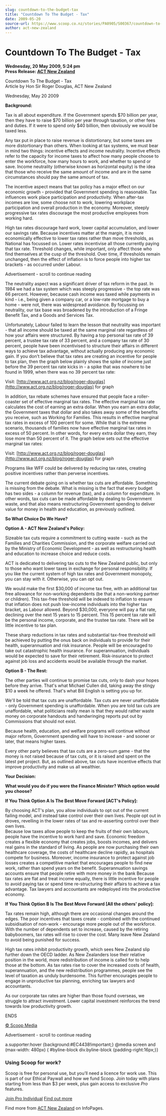 ```yaml
---
slug: countdown-to-the-budget-tax
title: "Countdown To The Budget - Tax"
date: 2009-05-20
source-url: https://www.scoop.co.nz/stories/PA0905/S00367/countdown-to-the-budget-tax.htm
author: act-new-zealand
---
```

Countdown To The Budget - Tax
=============================

**Wednesday, 20 May 2009, 5:24 pm**  
**Press Release: [ACT New Zealand](https://info.scoop.co.nz/ACT_New_Zealand)**

Countdown To The Budget - Tax  
Article by Hon Sir Roger Douglas, ACT New Zealand

Wednesday, May 20 2009

  
**Background:**

Tax is all about expenditure. If the Government spends $70 billion per year, then they have to raise $70 billion per year through taxation, or other fees and duties. If it were to spend only $40 billion, then obviously we would be taxed less.

Any tax put in place to raise revenue is distortionary, but some taxes are more distortionary than others. When looking at tax systems, we must bear in mind two things: incentive effects and income neutrality. Incentive effects refer to the capacity for income taxes to affect how many people choose to enter the workforce, how many hours to work, and whether to spend or save. Income neutrality (otherwise known as horizontal equity) is the idea that those who receive the same amount of income and are in the same circumstances should pay the same amount of tax.

The incentive aspect means that tax policy has a major effect on our economic growth - provided that Government spending is reasonable. Tax influences work place participation and productivity. When after-tax incomes are low, some choose not to work, lowering workplace participation and overall production in the economy. Moreover, steeply progressive tax rates discourage the most productive employees from working hard.

High tax rates discourage hard work, lower capital accumulation, and lower our savings rate. Because incentives matter at the margin, it is more economically effective to lower tax rates rather than move thresholds, as National has focussed on. Lower rates incentivise all those currently paying that tax rate. Threshold changes, while important, only affect those who find themselves at the cusp of the threshold. Over time, if thresholds remain unchanged, then the effect of inflation is to force people into higher tax brackets - as occurred under Labour.

Advertisement - scroll to continue reading





The neutrality aspect was a significant driver of tax reform in the past. In 1984 we had a tax system which was steeply progressive - the top rate was 66 percent. However, because cash income was taxed while payments in kind - i.e., being given a company car, or a low-rate mortgage to buy a home - were not, there was widespread avoidance. By focussing on neutrality, our tax base was broadened by the introduction of a Fringe Benefit Tax, and a Goods and Services Tax.

Unfortunately, Labour failed to learn the lesson that neutrality was important - that all income should be taxed at the same marginal rate regardless of how your affairs were structured. By having a top personal tax rate of 39 percent, a trustee tax rate of 33 percent, and a company tax rate of 30 percent, people have been incentivised to structure their affairs in different ways to achieve tax advantage, without actually producing any economic gain. If you don't believe that tax rates are creating an incentive for people to tax plan, then the graph below plainly shows the spike of income just before the 39 percent tax rate kicks in - a spike that was nowhere to be found in 1999, when there was no 39 percent tax rate:

Visit: [http://www.act.org.nz/blog/roger-douglas](http://www.act.org.nz/blog/roger-douglas) for graph

In addition, tax rebate schemes have ensured that people face a roller-coaster set of effective marginal tax rates. The effective marginal tax rate calculates the cost of earning an extra dollar. When you earn an extra dollar, the Government taxes that dollar and also takes away some of the benefits you receive, such as Working for Families. This results in effective marginal tax rates in excess of 100 percent for some. While that is the extreme scenario, thousands of families now have effective marginal tax rates in excess of 50 percent. In other words, for every extra dollar they earn, they lose more than 50 percent of it. The graph below sets out the effective marginal tax rates:

Visit: [http://www.act.org.nz/blog/roger-douglas](http://www.act.org.nz/blog/roger-douglas) for graph

Programs like WFF could be delivered by reducing tax rates, creating positive incentives rather than perverse incentives.

The current debate going on is whether tax cuts are affordable. Something is missing from the debate. What is missing is the fact that every budget has two sides - a column for revenue (tax), and a column for expenditure. In other words, tax cuts can be made affordable by dealing to Government waste, and that also means restructuring Government spending to deliver value for money in health and education, as previously outlined.

**So What Choice Do We Have?**

**Option A - ACT New Zealand's Policy:**

Sizeable tax cuts require a commitment to cutting waste - such as the Families and Charities Commission, and the corporate welfare carried out by the Ministry of Economic Development - as well as restructuring health and education to increase choice and reduce costs.

ACT is dedicated to delivering tax cuts to the New Zealand public, but only to those who want lower taxes in exchange for personal responsibility. If you like the current system of high tax rates and Government monopoly, you can stay with it. Otherwise, you can opt out.

We would make the first $30,000 of income tax free, with an additional tax free allowance for non-working dependents (be that a non-working partner or children). This tax-free threshold will be indexed to inflation to ensure that inflation does not push low-income individuals into the higher tax bracket, as Labour allowed. Beyond $30,000, everyone will pay a flat rate, declining over the next 15 years to 15 percent. This 15 percent tax rate will be the personal income, corporate, and the trustee tax rate. There will be little incentive to tax plan.

These sharp reductions in tax rates and substantial tax-free threshold will be achieved by putting the onus back on individuals to provide for their health, superannuation and risk insurance. People will be encouraged to take out catastrophic health insurance. For superannuation, individuals would be expected to save for their retirement. Risk-insurance to protect against job loss and accidents would be available through the market.

**Option B - The Rest:**

The other parties will continue to promise tax cuts, only to dash your hopes before they arrive. That's what Michael Cullen did, taking away the stingy $10 a week he offered. That's what Bill English is setting you up for.

We'll be told that tax cuts are unaffordable. Tax cuts are never unaffordable - only Government spending is unaffordable. When you are told tax cuts are unaffordable, what politicians really mean is that they would rather waste money on corporate handouts and handwringing reports put out by Commissions that should not exist.

Because health, education, and welfare programs will continue without major reform, Government spending will have to increase - and sooner or later, that means higher taxes.

Every other party believes that tax cuts are a zero-sum game - that the money is not raised because of tax cuts, or it is raised and spent on the latest pet project. But, as outlined above, tax cuts have incentive effects that improve productivity and make us all wealthier.

**Your Decision:**

**What would you do if you were the Finance Minister? Which option would you choose?**

**If You Think Option A Is The Best Move Forward \[ACT's Policy\]:**

By choosing ACT's plan, you allow individuals to opt out of the current failing model, and instead take control over their own lives. People opt out in droves, revelling in the lower rates of tax and re-asserting control over their own lives.  
Because low taxes allow people to keep the fruits of their own labours, people have the incentive to work hard and save. Economic freedom creates a flexible economy that creates jobs, boosts incomes, and delivers real gains in the standard of living. As people are now purchasing their own healthcare coverage, the costs of healthcare decline rapidly, as hospitals compete for business. Moreover, income insurance to protect against job losses creates a competitive market that encourages people to find new work, rather than spend years on the benefit. Superannuation savings accounts ensure that people retire with more money in the bank Because tax rates are flat and treat income equally, there is little incentive for people to avoid paying tax or spend time re-structuring their affairs to achieve a tax advantage. Tax lawyers and accountants are redeployed into the productive economy.

**If You Think Option B Is The Best Move Forward \[All the others' policy\]:**

Tax rates remain high, although there are occasional changes around the edges. The poor incentives that taxes create - combined with the continued subsidisation of non-work - encourage more people out of the workforce. With the number of dependents set to increase, caused by the retiring babyboomers, tax rates will rise to cover the cost. Many leave New Zealand to avoid being punished for success.

High tax rates inhibit productivity growth, which sees New Zealand slip further down the OECD ladder. As New Zealanders lose their relative position in the world, more redistribution of income is called for to help those at the bottom. As tax rates rise to cover the increased costs of health, superannuation, and the new redistribution programmes, people see the level of taxation as unduly burdensome. This further encourages people to engage in unproductive tax planning, enriching tax lawyers and accountants.

As our corporate tax rates are higher than those found overseas, we struggle to attract investment. Lower capital investment reinforces the trend towards low productivity growth.

  
ENDS

[© Scoop Media](http://www.scoop.co.nz/about/terms.html)  

Advertisement - scroll to continue reading



a.supporter:hover {background:#EC4438!important;} @media screen and (max-width: 480px) { #byline-block div.byline-block {padding-right:16px;}}

### Using Scoop for work?

Scoop is free for personal use, but you’ll need a licence for work use. This is part of our Ethical Paywall and how we fund Scoop. Join today with plans starting from less than $3 per week, plus gain access to exclusive _Pro_ features.  
  
[Join Pro Individual](https://pro.scoop.co.nz/Individual/?from=ProIn24) [Find out more](https://pro.scoop.co.nz/using-scoop-for-work/?from=ProIn24)

Find more from [ACT New Zealand](https://info.scoop.co.nz/ACT_New_Zealand) on InfoPages.